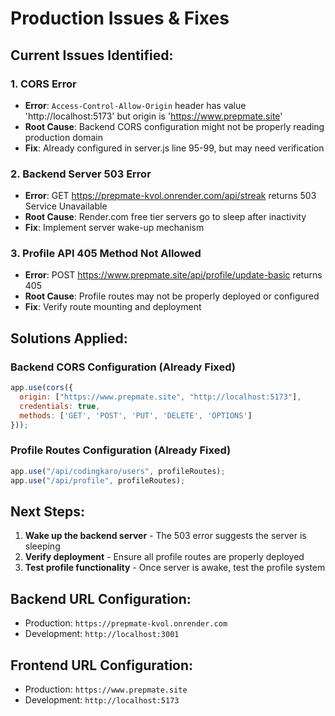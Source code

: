 # Production Issues & Fixes

## Current Issues Identified:

### 1. CORS Error
- **Error**: `Access-Control-Allow-Origin` header has value 'http://localhost:5173' but origin is 'https://www.prepmate.site'
- **Root Cause**: Backend CORS configuration might not be properly reading production domain
- **Fix**: Already configured in server.js line 95-99, but may need verification

### 2. Backend Server 503 Error
- **Error**: GET https://prepmate-kvol.onrender.com/api/streak returns 503 Service Unavailable
- **Root Cause**: Render.com free tier servers go to sleep after inactivity
- **Fix**: Implement server wake-up mechanism

### 3. Profile API 405 Method Not Allowed
- **Error**: POST https://www.prepmate.site/api/profile/update-basic returns 405
- **Root Cause**: Profile routes may not be properly deployed or configured
- **Fix**: Verify route mounting and deployment

## Solutions Applied:

### Backend CORS Configuration (Already Fixed)
```javascript
app.use(cors({
  origin: ["https://www.prepmate.site", "http://localhost:5173"],
  credentials: true,
  methods: ['GET', 'POST', 'PUT', 'DELETE', 'OPTIONS']
}));
```

### Profile Routes Configuration (Already Fixed)
```javascript
app.use("/api/codingkaro/users", profileRoutes);
app.use("/api/profile", profileRoutes);
```

## Next Steps:

1. **Wake up the backend server** - The 503 error suggests the server is sleeping
2. **Verify deployment** - Ensure all profile routes are properly deployed
3. **Test profile functionality** - Once server is awake, test the profile system

## Backend URL Configuration:
- Production: `https://prepmate-kvol.onrender.com`
- Development: `http://localhost:3001`

## Frontend URL Configuration:
- Production: `https://www.prepmate.site`
- Development: `http://localhost:5173`
